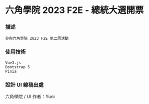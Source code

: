 # 六角學院 2023 F2E - 總統大選開票

### 描述
```
參與六角學院 2023 F2E 第二周活動
```

### 使用技術
```
Vue3.js
Bootstrap 5
Pinia
```

### 設計 UI 線稿出處

六角學院 / UI 作者：Yuni